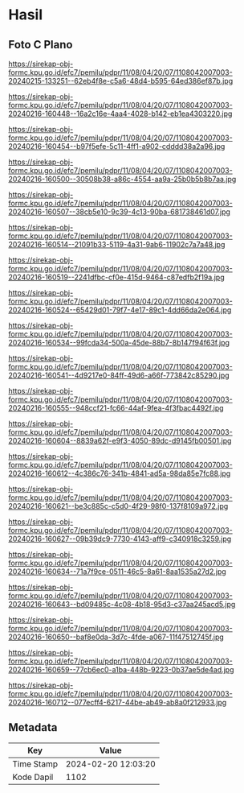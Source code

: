 # Hasil

## Foto C Plano

https://sirekap-obj-formc.kpu.go.id/efc7/pemilu/pdpr/11/08/04/20/07/1108042007003-20240215-133251--62eb4f8e-c5a6-48d4-b595-64ed386ef87b.jpg

https://sirekap-obj-formc.kpu.go.id/efc7/pemilu/pdpr/11/08/04/20/07/1108042007003-20240216-160448--16a2c16e-4aa4-4028-b142-eb1ea4303220.jpg

https://sirekap-obj-formc.kpu.go.id/efc7/pemilu/pdpr/11/08/04/20/07/1108042007003-20240216-160454--b97f5efe-5c11-4ff1-a902-cdddd38a2a96.jpg

https://sirekap-obj-formc.kpu.go.id/efc7/pemilu/pdpr/11/08/04/20/07/1108042007003-20240216-160500--30508b38-a86c-4554-aa9a-25b0b5b8b7aa.jpg

https://sirekap-obj-formc.kpu.go.id/efc7/pemilu/pdpr/11/08/04/20/07/1108042007003-20240216-160507--38cb5e10-9c39-4c13-90ba-681738461d07.jpg

https://sirekap-obj-formc.kpu.go.id/efc7/pemilu/pdpr/11/08/04/20/07/1108042007003-20240216-160514--21091b33-5119-4a31-9ab6-11902c7a7a48.jpg

https://sirekap-obj-formc.kpu.go.id/efc7/pemilu/pdpr/11/08/04/20/07/1108042007003-20240216-160519--2241dfbc-cf0e-415d-9464-c87edfb2f19a.jpg

https://sirekap-obj-formc.kpu.go.id/efc7/pemilu/pdpr/11/08/04/20/07/1108042007003-20240216-160524--65429d01-79f7-4e17-89c1-4dd66da2e064.jpg

https://sirekap-obj-formc.kpu.go.id/efc7/pemilu/pdpr/11/08/04/20/07/1108042007003-20240216-160534--99fcda34-500a-45de-88b7-8b147f94f63f.jpg

https://sirekap-obj-formc.kpu.go.id/efc7/pemilu/pdpr/11/08/04/20/07/1108042007003-20240216-160541--4d9217e0-84ff-49d6-a66f-773842c85290.jpg

https://sirekap-obj-formc.kpu.go.id/efc7/pemilu/pdpr/11/08/04/20/07/1108042007003-20240216-160555--948ccf21-fc66-44af-9fea-4f3fbac4492f.jpg

https://sirekap-obj-formc.kpu.go.id/efc7/pemilu/pdpr/11/08/04/20/07/1108042007003-20240216-160604--8839a62f-e9f3-4050-89dc-d9145fb00501.jpg

https://sirekap-obj-formc.kpu.go.id/efc7/pemilu/pdpr/11/08/04/20/07/1108042007003-20240216-160612--4c386c76-341b-4841-ad5a-98da85e7fc88.jpg

https://sirekap-obj-formc.kpu.go.id/efc7/pemilu/pdpr/11/08/04/20/07/1108042007003-20240216-160621--be3c885c-c5d0-4f29-98f0-137f8109a972.jpg

https://sirekap-obj-formc.kpu.go.id/efc7/pemilu/pdpr/11/08/04/20/07/1108042007003-20240216-160627--09b39dc9-7730-4143-aff9-c340918c3259.jpg

https://sirekap-obj-formc.kpu.go.id/efc7/pemilu/pdpr/11/08/04/20/07/1108042007003-20240216-160634--71a7f9ce-0511-46c5-8a61-8aa1535a27d2.jpg

https://sirekap-obj-formc.kpu.go.id/efc7/pemilu/pdpr/11/08/04/20/07/1108042007003-20240216-160643--bd09485c-4c08-4b18-95d3-c37aa245acd5.jpg

https://sirekap-obj-formc.kpu.go.id/efc7/pemilu/pdpr/11/08/04/20/07/1108042007003-20240216-160650--baf8e0da-3d7c-4fde-a067-11f47512745f.jpg

https://sirekap-obj-formc.kpu.go.id/efc7/pemilu/pdpr/11/08/04/20/07/1108042007003-20240216-160659--77cb6ec0-a1ba-448b-9223-0b37ae5de4ad.jpg

https://sirekap-obj-formc.kpu.go.id/efc7/pemilu/pdpr/11/08/04/20/07/1108042007003-20240216-160712--077ecff4-6217-44be-ab49-ab8a0f212933.jpg


## Metadata

| Key        | Value               |
| ---------- | ------------------- |
| Time Stamp | 2024-02-20 12:03:20 |
| Kode Dapil | 1102                |



